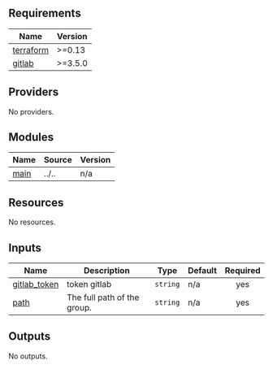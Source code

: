 <!-- BEGIN_TF_DOCS -->
## Requirements

| Name | Version |
|------|---------|
| <a name="requirement_terraform"></a> [terraform](#requirement\_terraform) | >=0.13 |
| <a name="requirement_gitlab"></a> [gitlab](#requirement\_gitlab) | >=3.5.0 |

## Providers

No providers.

## Modules

| Name | Source | Version |
|------|--------|---------|
| <a name="module_main"></a> [main](#module\_main) | ../.. | n/a |

## Resources

No resources.

## Inputs

| Name | Description | Type | Default | Required |
|------|-------------|------|---------|:--------:|
| <a name="input_gitlab_token"></a> [gitlab\_token](#input\_gitlab\_token) | token gitlab | `string` | n/a | yes |
| <a name="input_path"></a> [path](#input\_path) | The full path of the group. | `string` | n/a | yes |

## Outputs

No outputs.
<!-- END_TF_DOCS -->